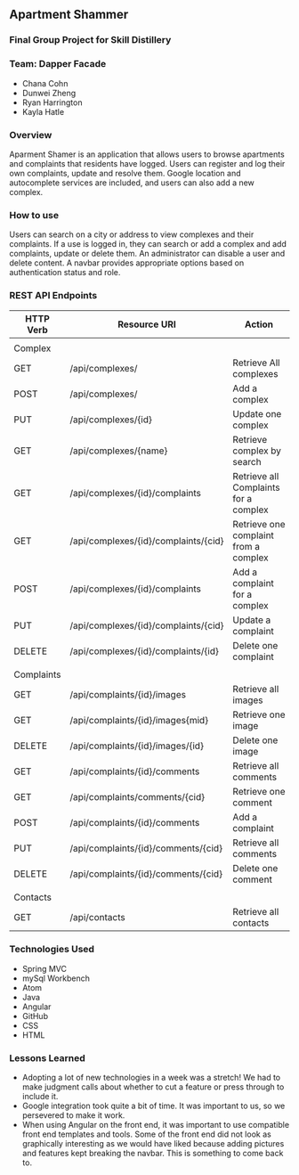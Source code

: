 ## Apartment Shammer

### Final Group Project for Skill Distillery

### Team: Dapper Facade
* Chana Cohn
* Dunwei Zheng
* Ryan Harrington
* Kayla Hatle

### Overview
Aparment Shamer is an application that allows users to browse apartments and complaints that residents have logged. Users can register and log their own complaints, update and resolve them.
Google location and autocomplete services are included, and users can also add a new complex.

### How to use
Users can search on a city or address to view complexes and their complaints. If a use is logged in, they can search or add a complex and add complaints, update or delete them. An administrator can disable a user and delete content. A navbar provides appropriate options based on authentication status and role.

### REST API Endpoints
| HTTP Verb | Resource URI                        | Action                               |
|-----------|-------------------------------------|--------------------------------------|
|                                                                                        |
|Complex    |                                     |                                      |
| GET       | /api/complexes/                     | Retrieve All complexes               |
| POST      | /api/complexes/                     | Add a complex                        |
| PUT       | /api/complexes/{id}                 | Update one complex                   |
| GET       | /api/complexes/{name}               | Retrieve complex by search           |
| GET       | /api/complexes/{id}/complaints      | Retrieve all Complaints for a complex|
| GET       | /api/complexes/{id}/complaints/{cid}| Retrieve one complaint from a complex|
| POST      | /api/complexes/{id}/complaints      | Add a complaint for a complex        |
| PUT       | /api/complexes/{id}/complaints/{cid}| Update a complaint                   |
| DELETE    | /api/complexes/{id}/complaints/{id} | Delete one complaint                 |
|                                                                                        |
|Complaints |                                     |                                      |
| GET       | /api/complaints/{id}/images         | Retrieve all images                  |
| GET       | /api/complaints/{id}/images{mid}    | Retrieve one image                   |
| DELETE    | /api/complaints/{id}/images/{id}    | Delete one image                     |
| GET       | /api/complaints/{id}/comments       | Retrieve all comments                |
| GET       | /api/complaints/comments/{cid}      | Retrieve one comment                 |
| POST      | /api/complaints/{id}/comments       | Add a complaint                      |
| PUT       | /api/complaints/{id}/comments/{cid} | Retrieve all comments                |
| DELETE    | /api/complaints/{id}/comments/{cid} | Delete one comment                   |
|                                                                                        |
|Contacts   |                                     |                                      |
| GET       | /api/contacts                       | Retrieve all contacts                |


### Technologies Used
* Spring MVC
* mySql Workbench
* Atom
* Java
* Angular
* GitHub
* CSS
* HTML

### Lessons Learned

* Adopting a lot of new technologies in a week was a stretch! We had to make judgment calls about whether to cut a feature or press through to include it.
* Google integration took quite a bit of time. It was important to us, so we persevered to make it work.
* When using Angular on the front end, it was important to use compatible front end templates and tools. Some of the front end did not look as graphically interesting as we would have liked because adding pictures and features kept breaking the navbar. This is something to come back to.
